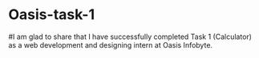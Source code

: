 # Oasis-task-1 
#I am glad to share that I have successfully completed Task 1 (Calculator) as a web development and designing intern at Oasis Infobyte.
